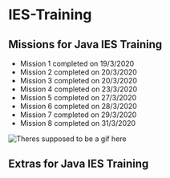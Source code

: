 <h1>IES-Training</h1>
<h2>Missions for Java IES Training</h2>  
<ul>
  <li>Mission 1 completed on 19/3/2020</li>
  <li>Mission 2 completed on 20/3/2020</li>
  <li>Mission 3 completed on 20/3/2020</li>
  <li>Mission 4 completed on 23/3/2020</li>
  <li>Mission 5 completed on 27/3/2020</li>
  <li>Mission 6 completed on 28/3/2020</li>
  <li>Mission 7 completed on 29/3/2020</li>
  <li>Mission 8 completed on 31/3/2020</li>
</ul>
<img src="https://media.tenor.com/images/25720f6b97cf1b3d882e4faaeea6f939/tenor.gif" alt="Theres supposed to be a gif here">
<h2>Extras for Java IES Training</h2>
